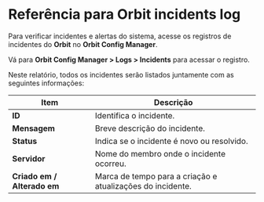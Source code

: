 # Referência para Orbit incidents log

Para verificar incidentes e alertas do sistema, acesse os registros de incidentes do **Orbit** no **Orbit Config Manager**.

Vá para **Orbit Config Manager > Logs > Incidents** para acessar o registro.

Neste relatório, todos os incidentes serão listados juntamente com as seguintes informações:

| Item | Descrição |
| --- | --- |
| **ID** | Identifica o incidente. |
| **Mensagem** | Breve descrição do incidente. |
| **Status** | Indica se o incidente é novo ou resolvido. |
| **Servidor** | Nome do membro onde o incidente ocorreu. |
| **Criado em / Alterado em** | Marca de tempo para a criação e atualizações do incidente. |